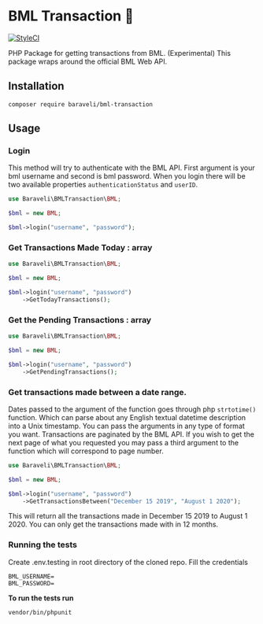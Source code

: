# BML Transaction :memo:

[![StyleCI](https://github.styleci.io/repos/285134455/shield?branch=master)](https://github.styleci.io/repos/285134455?branch=master)

PHP Package for getting transactions from BML. (Experimental)
This package wraps around the official BML Web API.

## Installation

```
composer require baraveli/bml-transaction
```

## Usage

### Login

This method will try to authenticate with the BML API. First argument is your bml username and second is bml password. When you login there will be two available properties `authenticationStatus` and `userID`.

```php
use Baraveli\BMLTransaction\BML;

$bml = new BML;

$bml->login("username", "password");

```

### Get Transactions Made Today : array

```php
use Baraveli\BMLTransaction\BML;

$bml = new BML;

$bml->login("username", "password")
    ->GetTodayTransactions();

```

### Get the Pending Transactions : array

```php
use Baraveli\BMLTransaction\BML;

$bml = new BML;

$bml->login("username", "password")
    ->GetPendingTransactions();

```

### Get transactions made between a date range.

Dates passed to the argument of the function goes through php `strtotime()` function. Which can parse about any English textual datetime description into a Unix timestamp. You can pass the arguments in any type of format you want. Transactions are paginated by the BML API. If you wish to get the next page of what you requested you may pass a third argument to the function which will correspond to page number.

```php
use Baraveli\BMLTransaction\BML;

$bml = new BML;

$bml->login("username", "password")
    ->GetTransactionsBetween("December 15 2019", "August 1 2020");

```

This will return all the transactions made in December 15 2019 to August 1 2020. You can only get the transactions made with in 12 months.

### Running the tests

Create .env.testing in root directory of the cloned repo. Fill the credentials 
```
BML_USERNAME=
BML_PASSWORD=
```
**To run the tests run**
```
vendor/bin/phpunit
```
